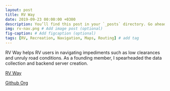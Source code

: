 ```yaml
---
layout: post
title: RV Way
date: 2019-09-23 00:00:00 +0300
description: You’ll find this post in your `_posts` directory. Go ahead and edit it and re-build the site to see your changes. # Add post description (optional)
img: rv-nav.png # Add image post (optional)
fig-caption: # Add figcaption (optional)
tags: [RV, Recreation, Navigation, Maps, Routing] # add tag
---
```


RV Way helps RV users in navigating impediments such as low clearances and unruly road conditions. As a founding member, I spearheaded the data collection and backend server creation.

[RV Way](https://rvnav.com)

[Github Org](https://github.com/connorpheraty?tab=repositories) 